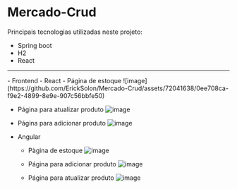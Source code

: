 # Mercado-Crud
Principais tecnologias utilizadas neste projeto:
 - Spring boot
 - H2
 - React
<hr>
- Frontend
 - React
  - Página de estoque
     ![image](https://github.com/ErickSolon/Mercado-Crud/assets/72041638/0ee708ca-f9e2-4899-8e9e-907c56bbfe50)
 
  - Página para atualizar produto
     ![image](https://github.com/ErickSolon/Mercado-Crud/assets/72041638/001e5160-f5c9-4373-b0f1-52548adc9857)
 
  - Página para adicionar produto
     ![image](https://github.com/ErickSolon/Mercado-Crud/assets/72041638/037978af-2f0f-4a41-9c78-65e36216af12)
- Angular
   - Pàgina de estoque
      ![image](https://github.com/ErickSolon/Mercado-Crud/assets/72041638/2885fd81-65e5-46ac-b33f-bc950a0a3157)
     
   - Página para adicionar produto
      ![image](https://github.com/ErickSolon/Mercado-Crud/assets/72041638/19c55024-0e93-4465-956e-4dfecb4ecfc2)

   - Página para atualizar produto
      ![image](https://github.com/ErickSolon/Mercado-Crud/assets/72041638/d21f817d-577a-455e-b4a1-2ff6832400df)






